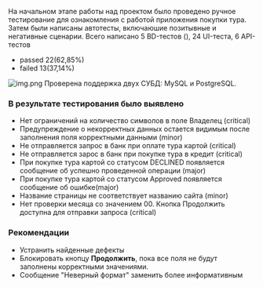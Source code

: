 На начальном этапе работы над проектом было проведено 
ручное тестирование для ознакомления с работой приложения покупки тура. Затем были написаны автотесты, включаюшие
позитывные и негативные сценарии. Всего написано 5 BD-тестов (), 24 UI-теста, 6 API-тестов
- passed 22(62,85%)
- failed 13(37,14%)

<img alt="img.png" src="C:\Users\Dima\Documents\Lightshot\диплом\report diplom.png"/>
Проверена поддержка двух СУБД: MySQL и PostgreSQL.

### В результате тестирования было выявлено
- Нет ограничений на количество символов в поле Владелец (critical)
- Предупреждение о некорректных данных остается видимым после заполнения поля корректными данными (minor)
- Не отправляется запрос в банк при оплате тура картой (critical)
- Не отправляется зарос в банк при покупке тура в кредит (critical)
- При покупке тура картой со статусом DECLINED появляется сообщение об успешно проведенной операции (major)
- При покупке тура картой со статусом Approved появляется сообщение об ошибке(major)
- Название страницы не соответствует названию сайта (minor)
- Нет проверки месяца со значением 00. Кнопка Продолжить доступна для отправки запроса (critical)


### Рекомендации
- Устранить найденные дефекты
- Блокировать кнопцу **Продолжить**, пока все поля не будут заполнены корректными значениями.
- Сообщение "Неверный формат" заменить более информативным